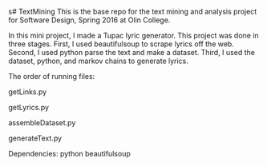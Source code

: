 s# TextMining
This is the base repo for the text mining and analysis project for Software Design, Spring 2016 at Olin College.

In this mini project, I made a Tupac lyric generator.  This project was done in three stages.  First, I used beautifulsoup to scrape lyrics off the web.  Second, I used python parse the text and make a dataset.  Third, I used the dataset, python, and markov chains to generate lyrics.

The order of running files:

getLinks.py

getLyrics.py

assembleDataset.py

generateText.py

Dependencies:
python
beautifulsoup
